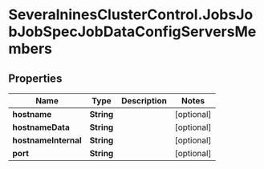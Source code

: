 # SeveralninesClusterControl.JobsJobJobSpecJobDataConfigServersMembers

## Properties

Name | Type | Description | Notes
------------ | ------------- | ------------- | -------------
**hostname** | **String** |  | [optional] 
**hostnameData** | **String** |  | [optional] 
**hostnameInternal** | **String** |  | [optional] 
**port** | **String** |  | [optional] 


